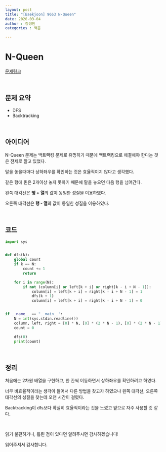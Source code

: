 ```yaml
---
layout: post
title: "[Baekjoon] 9663 N-Queen"
date: 2020-03-04
author : 장성원
categories : 백준

---
```


# N-Queen

[문제링크](https://www.acmicpc.net/problem/9663)

<br>

## 문제 요약

- DFS
- Backtracking

<br>

## 아이디어

N-Queen 문제는 백트랙킹 문제로 유명하기 때문에 백트랙킹으로 해결해야 한다는 것은 전제로 깔고 있었다.

말을 놓을때마다 상하좌우를 확인하는 것은 효율적이지 않다고 생각했다.

같은 행에 퀸은 2개이상 놓지 못하기 때문에 말을 놓으면 다음 행을 넘어간다.

왼쪽 대각선은 **행 + 열**의 값이  동일한 성질을 이용하였다.

오른쪽 대각선은 **행 - 열**의 값이 동일한 성질을 이용하였다.

<br>

## 코드

```python
import sys


def dfs(k):
    global count
    if k == N:
        count += 1
        return

    for i in range(N):
        if not (column[i] or left[k + i] or right[k - i + N - 1]):
            column[i] = left[k + i] = right[k - i + N - 1] = 1
            dfs(k + 1)
            column[i] = left[k + i] = right[k - i + N - 1] = 0


if __name__ == "__main__":
    N = int(sys.stdin.readline())
    column, left, right = [0] * N, [0] * (2 * N - 1), [0] * (2 * N - 1)
    count = 0

    dfs(0)
    print(count)

```

<br>

## 정리

처음에는 2차원 배열을 구현하고, 한 칸씩 이동하면서 상하좌우를 확인하려고 하였다.

너무 비효율적이라는 생각이 들어서 다른 방법을  찾고자 하였으나 왼쪽 대각선, 오른쪽 대각선의 성질을 찾는데 오랜 시간이 걸렸다.

Backtracking이 dfs보다 확실히 효율적이라는 것을 느꼈고 앞으로 자주 사용할 것 같다.

 <br>

읽기 불편하거나, 틀린 점이 있다면 알려주시면 감사하겠습니다!

읽어주셔서 감사합니다.
